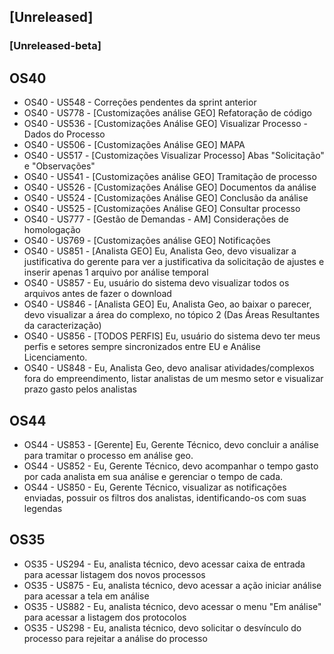 ## [Unreleased]
### [Unreleased-beta]

## OS40

* OS40 - US548 - Correções pendentes da sprint anterior
* OS40 - US778 - [Customizações análise GEO] Refatoração de código
* OS40 - US536 - [Customizações Análise GEO] Visualizar Processo - Dados do Processo
* OS40 - US506 - [Customizações Análise GEO] MAPA
* OS40 - US517 - [Customizações Visualizar Processo] Abas "Solicitação" e "Observações"
* OS40 - US541 - [Customizações análise GEO] Tramitação de processo
* OS40 - US526 - [Customizações Análise GEO] Documentos da análise
* OS40 - US524 - [Customizações Análise GEO] Conclusão da análise
* OS40 - US525 - [Customizações Análise GEO] Consultar processo
* OS40 - US777 - [Gestão de Demandas - AM] Considerações de homologação
* OS40 - US769 - [Customizações análise GEO] Notificações
* OS40 - US851 - [Analista GEO] Eu, Analista Geo, devo visualizar a justificativa do gerente para ver a justificativa da solicitação de ajustes e inserir apenas 1 arquivo por análise temporal
* OS40 - US857 - Eu, usuário do sistema devo visualizar todos os arquivos antes de fazer o download
* OS40 - US846 - [Analista GEO] Eu, Analista Geo, ao baixar o parecer, devo visualizar a área do complexo, no tópico 2 (Das Áreas Resultantes da caracterização)
* OS40 - US856 - [TODOS PERFIS] Eu, usuário do sistema devo ter meus perfis e setores sempre sincronizados entre EU e Análise Licenciamento.
* OS40 - US848 - Eu, Analista Geo, devo analisar atividades/complexos fora do empreendimento, listar analistas de um mesmo setor e visualizar prazo gasto pelos analistas

## OS44

* OS44 - US853 - [Gerente] Eu, Gerente Técnico, devo concluir a análise para tramitar o processo em análise geo.
* OS44 - US852 - Eu, Gerente Técnico, devo acompanhar o tempo gasto por cada analista em sua análise e gerenciar o tempo de cada.
* OS44 - US850 - Eu, Gerente Técnico, visualizar as notificações enviadas, possuir os filtros dos analistas, identificando-os com suas legendas

## OS35

* OS35 - US294 - Eu, analista técnico, devo acessar caixa de entrada para acessar listagem dos novos processos
* OS35 - US875 - Eu, analista técnico, devo acessar a ação iniciar análise para acessar a tela em análise
* OS35 - US882 - Eu, analista técnico, devo acessar o menu "Em análise" para acessar a listagem dos protocolos
* OS35 - US298 -  Eu, analista técnico, devo solicitar o desvínculo do processo para rejeitar a análise do processo
